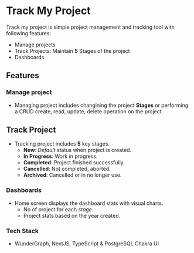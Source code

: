 # Track My Project
Track my project is simple project management and tracking tool with following features:
 - Manage projects
 - Track Projects: Maintain **5** Stages of the project
 - Dashboards

## Features

### Manage project
 - Managing project includes changining the project **Stages** or performing a CRUD create, read, update, delete operation on the project.

## Track Project
 - Tracking project includes **5** key stages.
      - **New**: *Default* status when project is created.
      - **In Progress**: Work in progress.
      - **Completed**: Project finished successfully.
      - **Cancelled**: Not completed, aborted.
      - **Archived**: Cancelled or in no longer use.

### Dashboards
- Home screen displays the dashboard stats with visual charts.
    -  No of project for each *stage*.
    -  Project stats based on the year created.  
### Tech Stack
 - WunderGraph, NextJS, TypeScript & PostgreSQL Chakra UI 
